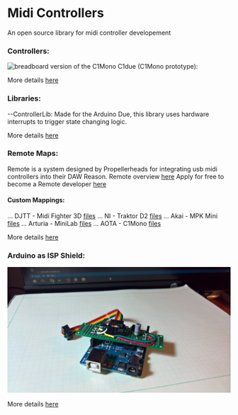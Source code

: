 # Midi Controllers
An open source library for midi controller developement

### Controllers:

![breadboard version of the C1Mono](https://github.com/JGuzak/MidiControllers/blob/master/Controllers/C1Mono/proto%20C1%20for%20due/C1due%20(2).JPG)
C1due (C1Mono prototype):

More details [here](https://github.com/JGuzak/MidiControllers/tree/master/Controllers)


### Libraries:

--ControllerLib:
    Made for the Arduino Due, this library uses hardware interrupts to trigger state changing logic.

More details [here](https://github.com/JGuzak/MidiControllers/tree/master/Libraries)


### Remote Maps:

Remote is a system designed by Propellerheads for integrating usb midi controllers into their DAW Reason.
Remote overview [here](https://www.propellerheads.se/support/user/reason/remote/)
Apply for free to become a Remote developer [here](https://www.propellerheads.se/developer/remote.php)

#### Custom Mappings:

... DJTT - Midi Fighter 3D [files]()
... NI - Traktor D2 [files](https://github.com/JGuzak/MidiControllers/tree/master/RemoteMaps/Traktor%20D2) 
... Akai - MPK Mini [files](https://github.com/JGuzak/MidiControllers/tree/master/RemoteMaps/Akai%20ReMPC%20Mini%20Codec) 
... Arturia - MiniLab [files](https://github.com/JGuzak/MidiControllers/tree/master/RemoteMaps/Arturia%20MiniLab%20Codec) 
... AOTA - C1Mono [files](https://github.com/JGuzak/MidiControllers/tree/master/RemoteMaps/C1Mono)

More details [here](https://github.com/JGuzak/MidiControllers/tree/master/RemoteMaps)


### Arduino as ISP Shield:

![protoboard shield and ribbon cabble for ISP programming](https://github.com/JGuzak/MidiControllers/blob/master/uno_isp/uno_isp_shield%20(1).jpg)

More details [here](https://github.com/JGuzak/MidiControllers/tree/master/uno_isp)
